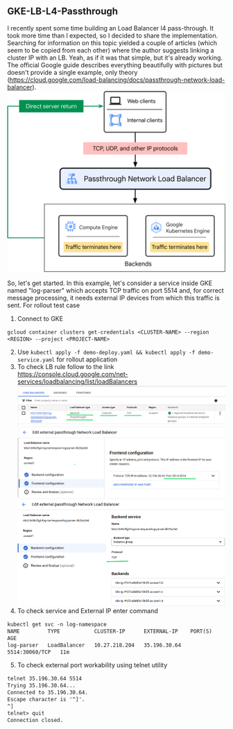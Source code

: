 ## GKE-LB-L4-Passthrough

I recently spent some time building an Load Balancer l4 pass-through. It took more time than I expected, so I decided to share the implementation. 
Searching for information on this topic yielded a couple of articles (which seem to be copied from each other) where the author suggests linking a cluster IP with an LB. 
Yeah, as if it was that simple, but it's already working. The official Google guide describes everything beautifully with pictures but doesn't provide a single example, 
only theory (https://cloud.google.com/load-balancing/docs/passthrough-network-load-balancer).
![passthrough-network-load-balancer](picture/passthrough-network-load-balancer.svg "Passthrough Network Load Balancer")

So, let's get started.
In this example, let's consider a service inside GKE named "log-parser" which accepts TCP traffic on port 5514 and, 
for correct message processing, it needs external IP devices from which this traffic is sent. For rollout test case 

1. Connect to GKE
```commandline
gcloud container clusters get-credentials <CLUSTER-NAME> --region <REGION> --project <PROJECT-NAME>
```
2. Use `kubectl apply -f demo-deploy.yaml && kubectl apply -f demo-service.yaml` for rollout application
3. To check LB rule follow to the link https://console.cloud.google.com/net-services/loadbalancing/list/loadBalancers
![Summary](picture/LB-passthrough-total.png "Summary")
![Frontend](picture/LB-frontend.png "Frontend")
![Backend](picture/LB-backend.png "Backend")
4. To check service and External IP enter command
```
kubectl get svc -n log-namespace
NAME         TYPE           CLUSTER-IP      EXTERNAL-IP    PORT(S)          AGE
log-parser   LoadBalancer   10.27.218.204   35.196.30.64   5514:30060/TCP   11m
```
5. To check external port workability using telnet utility  
```
telnet 35.196.30.64 5514
Trying 35.196.30.64...
Connected to 35.196.30.64.
Escape character is '^]'.
^]
telnet> quit
Connection closed.
```
